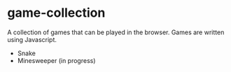 # game-collection
A collection of games that can be played in the browser.
Games are written using Javascript.

- Snake
- Minesweeper (in progress)
